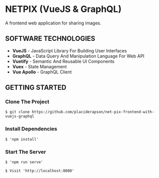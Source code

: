 # NETPIX (VueJS & GraphQL)

A frontend web application for sharing images.

## SOFTWARE TECHNOLOGIES

- **VueJS** - JavaScript Library For Building User Interfaces
- **GraphQL** - Data Query And Manipulation Language For Web API
- **Vuetify** - Semantic And Reusable UI Components
- **Vuex** - State Management
- **Vue Apollo** - GraphQL Client

## GETTING STARTED

### Clone The Project

```
$ git clone https://github.com/placiderapson/net-pix-frontend-with-vuejs-graphql
```

### Install Dependencies

```
$ 'npm install'
```

### Start The Server

```
$ 'npm run serve'
```

```
$ Visit 'http://localhost:8080'
```
